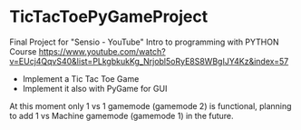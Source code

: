 # TicTacToePyGameProject

Final Project for "Sensio - YouTube" Intro to programming with PYTHON Course
https://www.youtube.com/watch?v=EUcj4QqvS40&list=PLkgbkukKg_Nrjobl5oRyE8S8WBgIJY4Kz&index=57

- Implement a Tic Tac Toe Game
- Implement it also with PyGame for GUI

At this moment only 1 vs 1 gamemode (gamemode 2) is functional, planning to add 1 vs Machine gamemode (gamemode 1) in the future.
